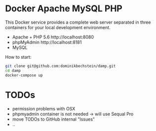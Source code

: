 # Docker Apache MySQL PHP

This Docker service provides a complete web server separated in three containers for your local development environment.

- Apache + PHP 5.6 http://localhost:8080
- phpMyAdmin http://localhost:8181
- MySQL

How to start:

```bash
git clone git@github.com:dominikbechstein/damp.git
cd damp
docker-compose up
```

# TODOs
- permission problems with OSX
- phpmyadmin container is not needed -> will use Sequal Pro
- move TODOs to GitHub internal "Issues"
- ..
